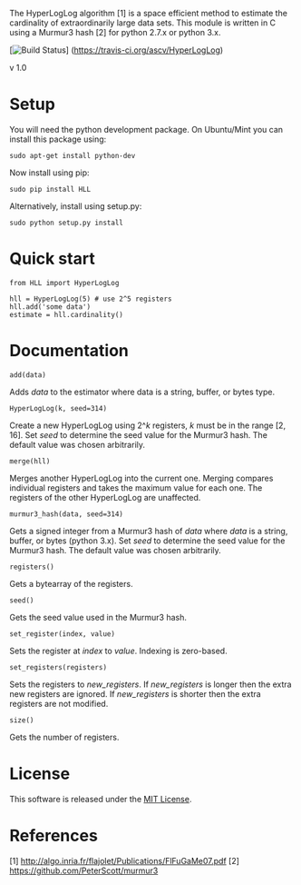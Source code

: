 The HyperLogLog algorithm [1] is a space efficient method to estimate the 
cardinality of extraordinarily large data sets. This module is written in C
using a Murmur3 hash [2] for python 2.7.x or python 3.x.

[![Build Status](https://travis-ci.org/ascv/HyperLogLog.png?branch=master)]
(https://travis-ci.org/ascv/HyperLogLog)

v 1.0

Setup
=====

You will need the python development package. On Ubuntu/Mint
you can install this package using:

    sudo apt-get install python-dev

Now install using pip:
    
    sudo pip install HLL

Alternatively, install using setup.py:

    sudo python setup.py install

Quick start
===========

    from HLL import HyperLogLog
    
    hll = HyperLogLog(5) # use 2^5 registers
    hll.add('some data')
    estimate = hll.cardinality()
  
Documentation
=============

    add(data)

Adds *data* to the estimator where data is a string, buffer, or bytes
type.

    HyperLogLog(k, seed=314)

Create a new HyperLogLog using 2^*k* registers, *k* must be in the 
range [2, 16]. Set *seed* to determine the seed value for the Murmur3 
hash. The default value was chosen arbitrarily.

    merge(hll)

Merges another HyperLogLog into the current one. Merging compares individual
registers and takes the maximum value for each one. The registers of the other
HyperLogLog are unaffected.

    murmur3_hash(data, seed=314)

Gets a signed integer from a Murmur3 hash of *data* where *data* is a 
string, buffer, or bytes (python 3.x). Set *seed* to determine the seed
value for the Murmur3 hash. The default value was chosen arbitrarily.

    registers()

Gets a bytearray of the registers.

    seed()

Gets the seed value used in the Murmur3 hash.

    set_register(index, value)

Sets the register at *index* to *value*. Indexing is zero-based.

    set_registers(registers)

Sets the registers to *new_registers*. If *new_registers* is longer then the
extra new registers are ignored. If *new_registers* is shorter then the extra
registers are not modified.

    size()

Gets the number of registers.

License
=======

This software is released under the [MIT License](https://gist.github.com/ascv/5123769).

References
==========

[1] http://algo.inria.fr/flajolet/Publications/FlFuGaMe07.pdf
[2] https://github.com/PeterScott/murmur3
